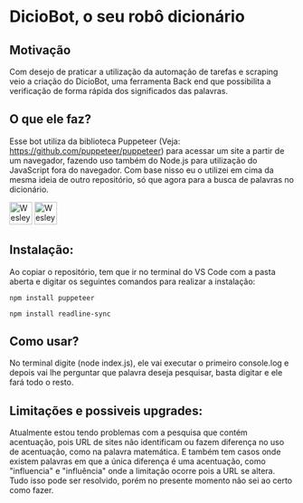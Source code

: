 # DicioBot, o seu robô dicionário

## Motivação
Com desejo de praticar a utilização da automação de tarefas e scraping veio a criação do DicioBot, uma ferramenta Back end que possibilita a verificação de forma rápida dos significados das palavras.

## O que ele faz?
Esse bot utiliza da biblioteca Puppeteer (Veja: https://github.com/puppeteer/puppeteer) para acessar um site a partir de um navegador, fazendo uso também do Node.js para utilização do JavaScript fora do navegador. Com base nisso eu o utilizei em cima da mesma ideia de outro repositório, só que agora para a busca de palavras no dicionário.

<img width="40" heigth="30" alt="Wesley_JS" src="https://cdn.jsdelivr.net/gh/devicons/devicon/icons/javascript/javascript-original.svg" /> 

<img width="40" heigth="30" alt="Wesley_NODE" src="https://cdn.jsdelivr.net/gh/devicons/devicon/icons/nodejs/nodejs-original.svg" />


## Instalação:
Ao copiar o repositório, tem que ir no terminal do VS Code com a pasta aberta e digitar os seguintes comandos para realizar a instalação:

`npm install puppeteer`

`npm install readline-sync`

## Como usar?
No terminal digite (node index.js), ele vai executar o primeiro console.log e depois vai lhe perguntar que palavra deseja pesquisar, basta digitar e ele fará todo o resto.

## Limitações e possiveis upgrades:
Atualmente estou tendo problemas com a pesquisa que contém acentuação, pois URL de sites não identificam ou fazem diferença no uso de acentuação, como na palavra matemática. E também tem casos onde existem palavras em que a única diferença é uma acentuação, como "influencia" e "influência" onde a limitação ocorre pois a URL se altera. Tudo isso pode ser resolvido, porém no presente momento não sei ao certo como fazer.
